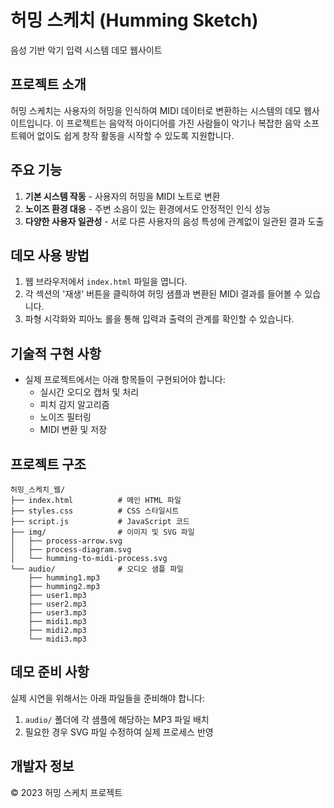 # 허밍 스케치 (Humming Sketch)

음성 기반 악기 입력 시스템 데모 웹사이트

## 프로젝트 소개

허밍 스케치는 사용자의 허밍을 인식하여 MIDI 데이터로 변환하는 시스템의 데모 웹사이트입니다. 이 프로젝트는 음악적 아이디어를 가진 사람들이 악기나 복잡한 음악 소프트웨어 없이도 쉽게 창작 활동을 시작할 수 있도록 지원합니다.

## 주요 기능

1. **기본 시스템 작동** - 사용자의 허밍을 MIDI 노트로 변환
2. **노이즈 환경 대응** - 주변 소음이 있는 환경에서도 안정적인 인식 성능
3. **다양한 사용자 일관성** - 서로 다른 사용자의 음성 특성에 관계없이 일관된 결과 도출

## 데모 사용 방법

1. 웹 브라우저에서 `index.html` 파일을 엽니다.
2. 각 섹션의 '재생' 버튼을 클릭하여 허밍 샘플과 변환된 MIDI 결과를 들어볼 수 있습니다.
3. 파형 시각화와 피아노 롤을 통해 입력과 출력의 관계를 확인할 수 있습니다.

## 기술적 구현 사항

- 실제 프로젝트에서는 아래 항목들이 구현되어야 합니다:
  - 실시간 오디오 캡처 및 처리
  - 피치 감지 알고리즘
  - 노이즈 필터링
  - MIDI 변환 및 저장

## 프로젝트 구조

```
허밍_스케치_웹/
├── index.html          # 메인 HTML 파일
├── styles.css          # CSS 스타일시트
├── script.js           # JavaScript 코드
├── img/                # 이미지 및 SVG 파일
│   ├── process-arrow.svg
│   ├── process-diagram.svg
│   └── humming-to-midi-process.svg
└── audio/              # 오디오 샘플 파일
    ├── humming1.mp3
    ├── humming2.mp3
    ├── user1.mp3
    ├── user2.mp3
    ├── user3.mp3
    ├── midi1.mp3
    ├── midi2.mp3
    └── midi3.mp3
```

## 데모 준비 사항

실제 시연을 위해서는 아래 파일들을 준비해야 합니다:

1. `audio/` 폴더에 각 샘플에 해당하는 MP3 파일 배치
2. 필요한 경우 SVG 파일 수정하여 실제 프로세스 반영

## 개발자 정보

© 2023 허밍 스케치 프로젝트 